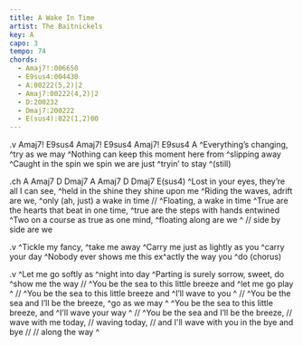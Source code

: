 ```yaml
---
title: A Wake In Time
artist: The Baitnickels
key: A
capo: 3
tempo: 74
chords:
  - Amaj7!:006650
  - E9sus4:004430
  - A:00222(5,2)|2
  - Amaj7:00222(4,2)|2
  - D:200232
  - Dmaj7:200222
  - E(sus4):022(1,2)00
---
```

.v Amaj7! E9sus4 Amaj7! E9sus4 Amaj7! E9sus4 A
^Everything’s changing, ^try as we may
^Nothing can keep this moment here from ^slipping away
^Caught in the spin we spin we are just ^tryin’ to stay ^(still)

.ch A Amaj7 D Dmaj7 A Amaj7 D Dmaj7 E(sus4)
	^Lost in your eyes, they’re all I can see, ^held in the shine they shine upon me
	^Riding the waves, adrift are we, ^only (ah, just) a wake in time
	// ^Floating, a wake in time
	^True are the hearts that beat in one time, ^true are the steps with hands entwined
	^Two on a course as true as one mind, ^floating along are we   ^ // side by side are we

.v
^Tickle my fancy, ^take me away
^Carry me just as lightly as you ^carry your day
^Nobody ever shows me this ex^actly the way you ^do (chorus)

.v
^Let me go softly as ^night into day
^Parting is surely sorrow, sweet, do ^show me the way
// ^You be the sea to this little breeze and ^let me go play    ^
// ^You be the sea to this little breeze and ^I’ll wave to you    ^
// ^You be the sea and I’ll be the breeze, ^go as we may    ^
^You be the sea to this little breeze, and ^I'll wave your way    ^
// ^You be the sea and I’ll be the breeze, 
// wave with me today, // waving today,
// and I'll wave with you in the bye and bye //
// along the way    ^
